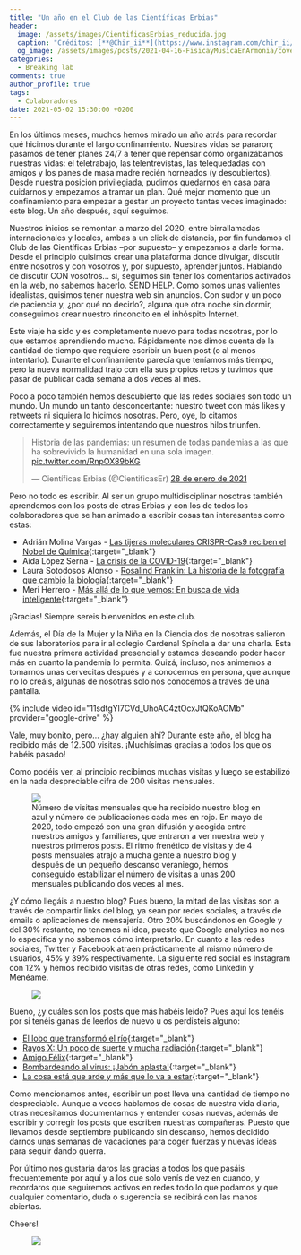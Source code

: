 ```yaml
---
title: "Un año en el Club de las Científicas Erbias"
header:
  image: /assets/images/CientificasErbias_reducida.jpg
  caption: "Créditos: [**@Chir_ii**](https://www.instagram.com/chir_ii/?hl=en)"
  og_image: /assets/images/posts/2021-04-16-FisicayMusicaEnArmonia/cover.jpg 
categories:
  - Breaking lab
comments: true
author_profile: true
tags:
  - Colaboradores
date: 2021-05-02 15:30:00 +0200
--- 
```


En los últimos meses, muchos hemos mirado un año atrás para recordar qué hicimos durante el largo confinamiento. Nuestras vidas se pararon; pasamos de tener planes 24/7 a tener que repensar cómo organizábamos nuestras vidas: el teletrabajo, las telentrevistas, las telequedadas con amigos y los panes de masa madre recién horneados (y descubiertos). Desde nuestra posición privilegiada, pudimos quedarnos en casa para cuidarnos y empezamos a tramar un plan. Qué mejor momento que un confinamiento para empezar a gestar un proyecto tantas veces imaginado: este blog. Un año después, aquí seguimos.

Nuestros inicios se remontan a marzo del 2020, entre birrallamadas internacionales y locales, ambas a un click de distancia, por fin fundamos el Club de las Científicas Erbias –por supuesto– y empezamos a darle forma. Desde el principio quisimos crear una plataforma donde divulgar, discutir entre nosotros y con vosotros y, por supuesto, aprender juntos. Hablando de discutir CON vosotros… sí, seguimos sin tener los comentarios activados en la web, no sabemos hacerlo. SEND HELP. Como somos unas valientes idealistas, quisimos tener nuestra web sin anuncios. Con sudor y un poco de paciencia y, ¿por qué no decirlo?, alguna que otra noche sin dormir, conseguimos crear nuestro rinconcito en el inhóspito Internet.

Este viaje ha sido y es completamente nuevo para todas nosotras, por lo que estamos aprendiendo mucho. Rápidamente nos dimos cuenta de la cantidad de tiempo que requiere escribir un buen post (o al menos intentarlo). Durante el confinamiento parecía que teníamos más tiempo, pero la nueva normalidad trajo con ella sus propios retos y tuvimos que pasar de publicar cada semana a dos veces al mes.

Poco a poco también hemos descubierto que las redes sociales son todo un mundo. Un mundo un tanto desconcertante: nuestro tweet con más likes y retweets ni siquiera lo hicimos nosotras. Pero, oye, lo citamos correctamente y seguiremos intentando que nuestros hilos triunfen.

<blockquote class="twitter-tweet tw-align-center" data-lang="es"><p lang="es" dir="ltr">Historia de las pandemias: un resumen de todas pandemias a las que ha sobrevivido la humanidad en una sola imagen. <a href="https://t.co/RnpOX89bKG">pic.twitter.com/RnpOX89bKG</a></p>&mdash; Científicas Erbias (@CientificasEr) <a href="https://twitter.com/CientificasEr/status/1354703691962572801?ref_src=twsrc%5Etfw">28 de enero de 2021</a></blockquote> <script async src="https://platform.twitter.com/widgets.js" charset="utf-8"></script>
 
Pero no todo es escribir. Al ser un grupo multidisciplinar nosotras también aprendemos con los posts de otras Erbias y con los de todos los colaboradores que se han animado a escribir cosas tan interesantes como estas:

* Adrián Molina Vargas - [Las tijeras moleculares CRISPR-Cas9 reciben el Nobel de Química](https://cientificaserbias.github.io/blog/viaje%20al%20centro%20de%20la%20ciencia/crispr/){:target="_blank"}
* Aida López Serna - [La crisis de la COVID-19](https://cientificaserbias.github.io/blog/breaking%20lab/crisis-covid/){:target="_blank"}
* Laura Sotodosos Alonso - [Rosalind Franklin: La historia de la fotografía que cambió la biología](https://cientificaserbias.github.io/blog/lo%20que%20la%20ciencia%20se%20llev%C3%B3/RosalindFranklin/){:target="_blank"}
* Meri Herrero - [Más allá de lo que vemos: En busca de vida inteligente](https://cientificaserbias.github.io/blog/viaje%20al%20centro%20de%20la%20ciencia/drake/){:target="_blank"}

¡Gracias! Siempre sereis bienvenidos en este club.

Además, el Día de la Mujer y la Niña en la Ciencia dos de nosotras salieron de sus laboratorios para ir al colegio Cardenal Spínola a dar una charla. Esta fue nuestra primera actividad presencial y estamos deseando poder hacer más en cuanto la pandemia lo permita. Quizá, incluso, nos animemos a tomarnos unas cervecitas después y a conocernos en persona, que aunque no lo creáis, algunas de nosotras solo nos conocemos a través de una pantalla.


{% include video id="11sdtgYl7CVd_UhoAC4ztOcxJtQKoAOMb" provider="google-drive" %}

Vale, muy bonito, pero… ¿hay alguien ahí?
Durante este año, el blog ha recibido más de 12.500 visitas. ¡Muchísimas gracias a todos los que os habéis pasado!

Como podéis ver, al principio recibimos muchas visitas y luego se estabilizó en la nada despreciable cifra de 200 visitas mensuales.

<figure>
	<img src="{{ site.url }}{{ site.baseurl }}/assets/images/posts/2021-05-21-AniversarioErbias/visits.jpg"/>
	<figcaption> Número de visitas mensuales que ha recibido nuestro blog en azul y número de publicaciones cada mes en rojo. En mayo de 2020, todo empezó con una gran difusión y acogida entre nuestros amigos y familiares, que entraron a ver nuestra web y nuestros primeros posts. El ritmo frenético de visitas y de 4 posts mensuales atrajo a mucha gente a nuestro blog y después de un pequeño descanso veraniego, hemos conseguido estabilizar el número de visitas a unas 200 mensuales publicando dos veces al mes.
 </figcaption>
</figure>

¿Y cómo llegáis a nuestro blog? Pues bueno, la mitad de las visitas son a través de compartir links del blog, ya sean por redes sociales, a través de emails o aplicaciones de mensajería. Otro 20% buscándonos en Google y del 30% restante, no tenemos ni idea, puesto que Google analytics no nos lo especifica y no sabemos cómo interpretarlo. En cuanto a las redes sociales, Twitter y Facebook atraen prácticamente al mismo número de usuarios, 45% y 39% respectivamente. La siguiente red social es Instagram con 12% y hemos recibido visitas de otras redes, como Linkedin y Menéame.

<figure>
	<img src="{{ site.url }}{{ site.baseurl }}/assets/images/posts/2021-05-21-AniversarioErbias/PieCharts.jpg"/>
</figure>

Bueno, ¿y cuáles son los posts que más habéis leído? Pues aquí los tenéis por si tenéis ganas de leerlos de nuevo u os perdisteis alguno:

* [El lobo que transformó el río](https://cientificaserbias.github.io/blog/viaje%20al%20centro%20de%20la%20ciencia/cascadastroficas/){:target="_blank"}
* [Rayos X: Un poco de suerte y mucha radiación](https://cientificaserbias.github.io/blog/lo%20que%20la%20ciencia%20se%20llev%C3%B3/rayos-x/){:target="_blank"}
* [Amigo Félix](https://cientificaserbias.github.io/blog/lo%20que%20la%20ciencia%20se%20llev%C3%B3/amigofelix/){:target="_blank"}
* [Bombardeando al virus: ¡Jabón aplasta!](https://cientificaserbias.github.io/blog/lo%20cotidiano%20es%20ciencia/jabon-aplasta/){:target="_blank"}
* [La cosa está que arde y más que lo va a estar](https://cientificaserbias.github.io/blog/viaje%20al%20centro%20de%20la%20ciencia/cambioclimatico/){:target="_blank"}

Como mencionamos antes, escribir un post lleva una cantidad de tiempo no despreciable. Aunque a veces hablamos de cosas de nuestra vida diaria, otras necesitamos documentarnos y entender cosas nuevas, además de escribir y corregir los posts que escriben nuestras compañeras. Puesto que llevamos desde septiembre publicando sin descanso, hemos decidido darnos unas semanas de vacaciones para coger fuerzas y nuevas ideas para seguir dando guerra.

Por último nos gustaría daros las gracias a todos los que pasáis frecuentemente por aquí y a los que solo venís de vez en cuando, y recordaros que seguiremos activos en redes todo lo que podamos y que cualquier comentario, duda o sugerencia se recibirá con las manos abiertas.

Cheers!

<figure>
	<img src="{{ site.url }}{{ site.baseurl }}/assets/images/posts/2021-05-21-AniversarioErbias/Cerves1.jpg"/>
</figure>

